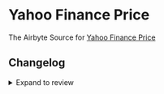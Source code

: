# Yahoo Finance Price

The Airbyte Source for [Yahoo Finance Price](https://finance.yahoo.com/)

## Changelog

<details>
  <summary>Expand to review</summary>

| Version | Date       | Pull Request                                             | Subject                                                                         |
| :------ | :--------- | :------------------------------------------------------- | :------------------------------------------------------------------------------ |
| 0.2.23 | 2024-10-05 | [46468](https://github.com/airbytehq/airbyte/pull/46468) | Update dependencies |
| 0.2.22 | 2024-09-28 | [45792](https://github.com/airbytehq/airbyte/pull/45792) | Update dependencies |
| 0.2.21 | 2024-09-14 | [45484](https://github.com/airbytehq/airbyte/pull/45484) | Update dependencies |
| 0.2.20 | 2024-09-07 | [45236](https://github.com/airbytehq/airbyte/pull/45236) | Update dependencies |
| 0.2.19 | 2024-08-31 | [45011](https://github.com/airbytehq/airbyte/pull/45011) | Update dependencies |
| 0.2.18 | 2024-08-24 | [44704](https://github.com/airbytehq/airbyte/pull/44704) | Update dependencies |
| 0.2.17 | 2024-08-17 | [44225](https://github.com/airbytehq/airbyte/pull/44225) | Update dependencies |
| 0.2.16 | 2024-08-10 | [43634](https://github.com/airbytehq/airbyte/pull/43634) | Update dependencies |
| 0.2.15 | 2024-08-03 | [43204](https://github.com/airbytehq/airbyte/pull/43204) | Update dependencies |
| 0.2.14 | 2024-07-27 | [42788](https://github.com/airbytehq/airbyte/pull/42788) | Update dependencies |
| 0.2.13 | 2024-07-20 | [42136](https://github.com/airbytehq/airbyte/pull/42136) | Update dependencies |
| 0.2.12 | 2024-07-13 | [41735](https://github.com/airbytehq/airbyte/pull/41735) | Update dependencies |
| 0.2.11 | 2024-07-10 | [41409](https://github.com/airbytehq/airbyte/pull/41409) | Update dependencies |
| 0.2.10 | 2024-07-09 | [41266](https://github.com/airbytehq/airbyte/pull/41266) | Update dependencies |
| 0.2.9 | 2024-07-06 | [40866](https://github.com/airbytehq/airbyte/pull/40866) | Update dependencies |
| 0.2.8 | 2024-06-25 | [40433](https://github.com/airbytehq/airbyte/pull/40433) | Update dependencies |
| 0.2.7 | 2024-06-21 | [39928](https://github.com/airbytehq/airbyte/pull/39928) | Update dependencies |
| 0.2.6 | 2024-06-06 | [39274](https://github.com/airbytehq/airbyte/pull/39274) | [autopull] Upgrade base image to v1.2.2 |
| 0.2.5 | 2024-05-28 | [38602](https://github.com/airbytehq/airbyte/pull/38602) | Remove parameters macro and make compatible with builder |
| 0.2.4 | 2024-04-19 | [37295](https://github.com/airbytehq/airbyte/pull/37295) | Updating to 0.80.0 CDK |
| 0.2.3 | 2024-04-18 | [37295](https://github.com/airbytehq/airbyte/pull/37295) | Manage dependencies with Poetry. |
| 0.2.2 | 2024-04-15 | [37295](https://github.com/airbytehq/airbyte/pull/37295) | Base image migration: remove Dockerfile and use the python-connector-base image |
| 0.2.1 | 2024-04-12 | [37295](https://github.com/airbytehq/airbyte/pull/37295) | schema descriptions |
| 0.2.0 | 2023-08-22 | [29355](https://github.com/airbytehq/airbyte/pull/29355) | Migrate to no-code framework |
| 0.1.3 | 2022-03-23 | [10563](https://github.com/airbytehq/airbyte/pull/10563) | 🎉 Source Yahoo Finance Price |

</details>
